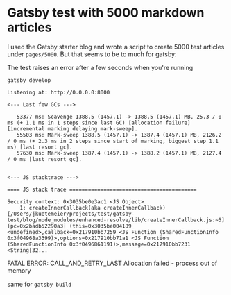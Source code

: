 # Gatsby test with 5000 markdown articles

I used the Gatsby starter blog and wrote a script to create 5000 test articles
under `pages/5000`. But that seems to be to much for gatsby:


The test raises an error after a few seconds when you're running

`gatsby develop`

    Listening at: http://0.0.0.0:8000

    <--- Last few GCs --->

       53377 ms: Scavenge 1388.5 (1457.1) -> 1388.5 (1457.1) MB, 25.3 / 0 ms (+ 1.1 ms in 1 steps since last GC) [allocation failure] [incremental marking delaying mark-sweep].
       55503 ms: Mark-sweep 1388.5 (1457.1) -> 1387.4 (1457.1) MB, 2126.2 / 0 ms (+ 2.3 ms in 2 steps since start of marking, biggest step 1.1 ms) [last resort gc].
       57630 ms: Mark-sweep 1387.4 (1457.1) -> 1388.2 (1457.1) MB, 2127.4 / 0 ms [last resort gc].


    <--- JS stacktrace --->

    ==== JS stack trace =========================================

    Security context: 0x3035be0e3ac1 <JS Object>
        1: createInnerCallback(aka createInnerCallback) [/Users/jkuetemeier/projects/test/gatsby-test/blog/node_modules/enhanced-resolve/lib/createInnerCallback.js:~5] [pc=0x2badb52290a3] (this=0x3035be004189 <undefined>,callback=0x217910bb7259 <JS Function (SharedFunctionInfo 0x3f04968a3399)>,options=0x217910bb71a1 <JS Function (SharedFunctionInfo 0x3f0496861191)>,message=0x217910bb7231 <String[32...

FATAL ERROR: CALL_AND_RETRY_LAST Allocation failed - process out of memory

same for `gatsby build`
